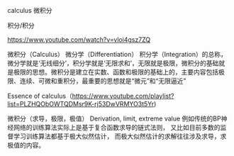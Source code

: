 calculus
微积分

积分/积分

https://www.youtube.com/watch?v=vloi4gsz7ZQ

微积分（Calculus）
微分学（Differentiation）
积分学（Integration）的总称，
微分学就是‘无线细分’，积分学就是‘无限求和’，无限就是极限，微积分的基础就是极限的思想。微积分是建立在实数、函数和极限的基础上的，主要内容包括极限、连续、可微和重积分，最重要的思想就是“微元”和“无限逼近”

Essence of calculus（https://www.youtube.com/playlist?list=PLZHQObOWTQDMsr9K-rj53DwVRMYO3t5Yr)

微积分（求导，极限，极值） Derivation, limit, extreme value
例如传统的BP神经网络的训练算法实际上是基于复合函数求导的链式法则，
又比如目前多数的监督学习训练算法都基于极大似然估计，
而极大似然估计的求解往往涉及求导，求极值的内容。
